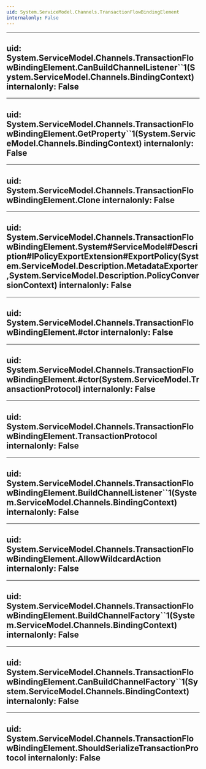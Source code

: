 ```yaml
---
uid: System.ServiceModel.Channels.TransactionFlowBindingElement
internalonly: False
---
```


---
uid: System.ServiceModel.Channels.TransactionFlowBindingElement.CanBuildChannelListener``1(System.ServiceModel.Channels.BindingContext)
internalonly: False
---

---
uid: System.ServiceModel.Channels.TransactionFlowBindingElement.GetProperty``1(System.ServiceModel.Channels.BindingContext)
internalonly: False
---

---
uid: System.ServiceModel.Channels.TransactionFlowBindingElement.Clone
internalonly: False
---

---
uid: System.ServiceModel.Channels.TransactionFlowBindingElement.System#ServiceModel#Description#IPolicyExportExtension#ExportPolicy(System.ServiceModel.Description.MetadataExporter,System.ServiceModel.Description.PolicyConversionContext)
internalonly: False
---

---
uid: System.ServiceModel.Channels.TransactionFlowBindingElement.#ctor
internalonly: False
---

---
uid: System.ServiceModel.Channels.TransactionFlowBindingElement.#ctor(System.ServiceModel.TransactionProtocol)
internalonly: False
---

---
uid: System.ServiceModel.Channels.TransactionFlowBindingElement.TransactionProtocol
internalonly: False
---

---
uid: System.ServiceModel.Channels.TransactionFlowBindingElement.BuildChannelListener``1(System.ServiceModel.Channels.BindingContext)
internalonly: False
---

---
uid: System.ServiceModel.Channels.TransactionFlowBindingElement.AllowWildcardAction
internalonly: False
---

---
uid: System.ServiceModel.Channels.TransactionFlowBindingElement.BuildChannelFactory``1(System.ServiceModel.Channels.BindingContext)
internalonly: False
---

---
uid: System.ServiceModel.Channels.TransactionFlowBindingElement.CanBuildChannelFactory``1(System.ServiceModel.Channels.BindingContext)
internalonly: False
---

---
uid: System.ServiceModel.Channels.TransactionFlowBindingElement.ShouldSerializeTransactionProtocol
internalonly: False
---
